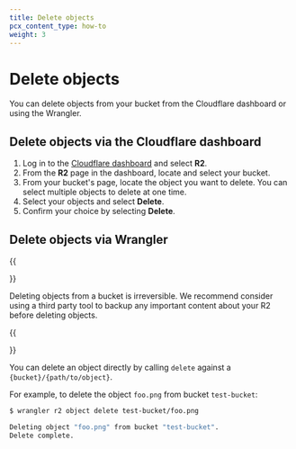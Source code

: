 ```yaml
---
title: Delete objects
pcx_content_type: how-to
weight: 3
---
```


# Delete objects

You can delete objects from your bucket from the Cloudflare dashboard or using the Wrangler.

## Delete objects via the Cloudflare dashboard

1. Log in to the [Cloudflare dashboard](https://dash.cloudflare.com) and select **R2**.
2. From the **R2** page in the dashboard, locate and select your bucket.
3. From your bucket's page, locate the object you want to delete. You can select multiple objects to delete at one time.
4. Select your objects and select **Delete**. 
5. Confirm your choice by selecting **Delete**.

## Delete objects via Wrangler

{{<Aside type="warning">}}

Deleting objects from a bucket is irreversible. We recommend consider using a third party tool to backup any important content about your R2 before deleting objects.

{{</Aside>}}

You can delete an object directly by calling `delete` against a `{bucket}/{path/to/object}`.

For example, to delete the object `foo.png` from bucket `test-bucket`:

```sh
$ wrangler r2 object delete test-bucket/foo.png

Deleting object "foo.png" from bucket "test-bucket".
Delete complete.
```
